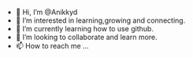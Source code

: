 - 👋 Hi, I’m @Anikkyd
- 👀 I’m interested in learning,growing and connecting.
- 🌱 I’m currently learning how to use github.
- 💞️ I’m looking to collaborate and learn more.
- 📫 How to reach me ...

<!---
Anikkyd/Anikkyd is a ✨ special ✨ repository because its `README.md` (this file) appears on your GitHub profile.
You can click the Preview link to take a look at your changes.
--->
